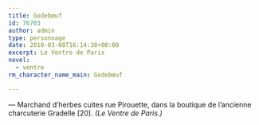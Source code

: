 ```yaml
---
title: Godebœuf
id: 76703
author: admin
type: personnage
date: 2010-03-08T16:14:38+00:00
excerpt: Le Ventre de Paris
novel:
  - ventre
rm_character_name_main: Godebœuf

---
```

— Marchand d&rsquo;herbes cuites rue Pirouette, dans la boutique de l&rsquo;ancienne charcuterie Gradelle [20]. _(Le Ventre de Paris.)_